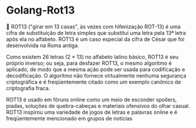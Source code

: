# Golang-Rot13
:star2: ROT13 ("girar em 13 casas", às vezes com hifenização ROT-13) é uma cifra de substituição de letra simples que substitui uma letra pela 13ª letra após ela no alfabeto. ROT13 é um caso especial da cifra de César que foi desenvolvida na Roma antiga.

Como existem 26 letras (2 × 13) no alfabeto latino básico, ROT13 é seu próprio inverso; ou seja, para desfazer ROT13, o mesmo algoritmo é aplicado, de modo que a mesma ação pode ser usada para codificação e decodificação. O algoritmo não fornece virtualmente nenhuma segurança criptográfica e é freqüentemente citado como um exemplo canônico de criptografia fraca.

ROT13 é usado em fóruns online como um meio de esconder spoilers, piadas, soluções de quebra-cabeças e materiais ofensivos do olhar casual. ROT13 inspirou uma variedade de jogos de letras e palavras online e é freqüentemente mencionado em grupos de notícias
